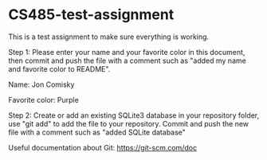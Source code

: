 # CS485-test-assignment

This is a test assignment to make sure everything is working.

Step 1: Please enter your name and your favorite color in this document, then commit and push the file with a comment such as "added my name and favorite color to README".

Name: Jon Comisky

Favorite color: Purple

Step 2: Create or add an existing SQLite3 database in your repository folder, use "git add" to add the file to your repository. Commit and push the new file with a comment such as "added SQLite database"

Useful documentation about Git: https://git-scm.com/doc
